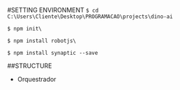 #SETTING ENVIRONMENT
`$ cd C:\Users\Cliente\Desktop\PROGRAMACAO\projects\dino-ai`

`$ npm init\`

`$ npm install robotjs\`

`$ npm install synaptic --save`

##STRUCTURE
- Orquestrador